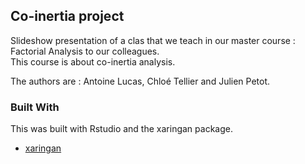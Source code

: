 ## Co-inertia project

Slideshow presentation of a clas that we teach in our master course : Factorial Analysis to our colleagues. <br>
This course is about co-inertia analysis.

The authors are : Antoine Lucas, Chloé Tellier and Julien Petot.

### Built With

This was built with Rstudio and the xaringan package. 
* [xaringan](https://github.com/yihui/xaringan)

